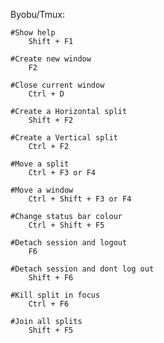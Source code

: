 Byobu/Tmux:

	#Show help
		Shift + F1

	#Create new window
		F2

	#Close current window
		Ctrl + D

	#Create a Horizontal split
		Shift + F2

	#Create a Vertical split
		Ctrl + F2

	#Move a split
		Ctrl + F3 or F4

	#Move a window
		Ctrl + Shift + F3 or F4

	#Change status bar colour
		Ctrl + Shift + F5

	#Detach session and logout
		F6
	
	#Detach session and dont log out
		Shift + F6

	#Kill split in focus
		Ctrl + F6
		
	#Join all splits
		Shift + F5

	 
